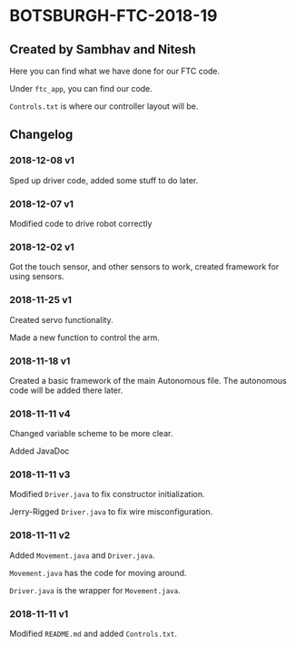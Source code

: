 # BOTSBURGH-FTC-2018-19

## Created by Sambhav and Nitesh

Here you can find what we have done for our FTC code.

Under `ftc_app`, you can find our code.

`Controls.txt` is where our controller layout will be.

## Changelog

### 2018-12-08 v1

Sped up driver code, added some stuff to do later.

### 2018-12-07 v1

Modified code to drive robot correctly

### 2018-12-02 v1

Got the touch sensor, and other sensors to work, created framework for using sensors.

### 2018-11-25 v1

Created servo functionality.

Made a new function to control the arm.

### 2018-11-18 v1

Created a basic framework of the main Autonomous file. The autonomous code will be added there later.

### 2018-11-11 v4

Changed variable scheme to be more clear.

Added JavaDoc

### 2018-11-11 v3

Modified `Driver.java` to fix constructor initialization.

Jerry-Rigged `Driver.java` to fix wire misconfiguration.

### 2018-11-11 v2

Added `Movement.java` and `Driver.java`.

`Movement.java` has the code for moving around.

`Driver.java` is the wrapper for `Movement.java`.

### 2018-11-11 v1

Modified `README.md` and added `Controls.txt`.